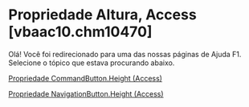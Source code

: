 
# Propriedade Altura, Access [vbaac10.chm10470]

Olá! Você foi redirecionado para uma das nossas páginas de Ajuda F1. Selecione o tópico que estava procurando abaixo.

[Propriedade CommandButton.Height (Access)](http://msdn.microsoft.com/library/40b8e9fb-8573-7bb2-9467-12ca5b593a04%28Office.15%29.aspx)

[Propriedade NavigationButton.Height (Access)](http://msdn.microsoft.com/library/59492efc-5cb0-2659-d930-946831f8c873%28Office.15%29.aspx)

